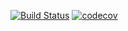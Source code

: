 [![Build Status](https://travis-ci.org/open-synergy/opnsynid-account-analytic-reporting.svg?branch=9.0)](https://travis-ci.org/open-synergy/opnsynid-account-analytic-reporting)
[![codecov](https://codecov.io/gh/open-synergy/opnsynid-account-analytic-reporting/branch/9.0/graph/badge.svg)](https://codecov.io/gh/open-synergy/opnsynid-account-analytic-reporting)
